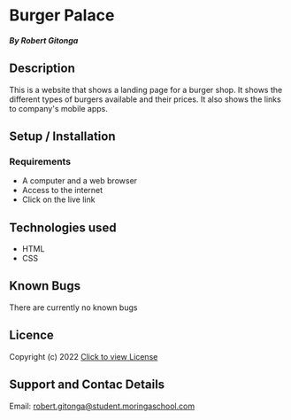 # Burger Palace

##### By Robert Gitonga

## Description

<p>This is a website that shows a landing page for a burger shop. It shows the different types of burgers available and their prices. It also shows the links to company's mobile apps.

## Setup / Installation

### Requirements

- A computer and a web browser
- Access to the internet
- Click on the live link

## Technologies used

- HTML
- CSS

## Known Bugs

There are currently no known bugs

## Licence

Copyright (c) 2022 [Click to view License](LICENSE)

## Support and Contac Details

Email: robert.gitonga@student.moringaschool.com

